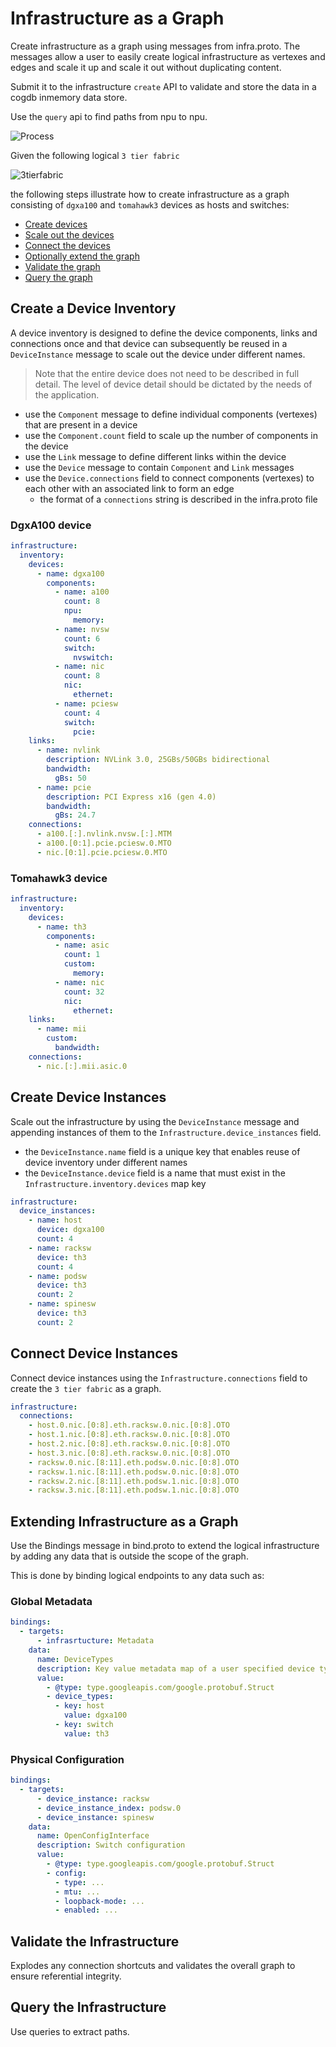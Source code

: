 # Infrastructure as a Graph

Create infrastructure as a graph using messages from infra.proto. The messages allow a user to easily create logical infrastructure as vertexes and edges and scale it up and scale it out without duplicating content.

Submit it to the infrastructure `create` API to validate and store the data in a cogdb inmemory data store.

Use the `query` api to find paths from npu to npu.

![Process](resources/process.png)

Given the following logical `3 tier fabric`

![3tierfabric](resources/3tier-fabric.png)

the following steps illustrate how to create infrastructure as a graph consisting of `dgxa100` and `tomahawk3` devices as hosts and switches:

- [Create devices](#create-a-device-inventory)
- [Scale out the devices](#create-device-instances)
- [Connect the devices](#connect-device-instances)
- [Optionally extend the graph](#extending-infrastructure-as-a-graph)
- [Validate the graph](#validate-the-infrastructure)
- [Query the graph](#query-the-infrastructure)

## Create a Device Inventory

A device inventory is designed to define the device components, links and connections once and that device can subsequently be reused in a `DeviceInstance` message to scale out the device under different names.

> Note that the entire device does not need to be described in full detail. The level of device detail should be dictated by the needs of the application.

- use the `Component` message to define individual components (vertexes) that are present in a device
- use the `Component.count` field to scale up the number of components in the device
- use the `Link` message to define different links within the device
- use the `Device` message to contain `Component` and `Link` messages
- use the `Device.connections` field to connect components (vertexes) to each other with an associated link to form an edge
  - the format of a `connections` string is described in the infra.proto file

### DgxA100 device

```yaml
infrastructure:
  inventory:
    devices:
      - name: dgxa100
        components:
          - name: a100
            count: 8
            npu:
              memory:
          - name: nvsw
            count: 6
            switch:
              nvswitch:
          - name: nic
            count: 8
            nic:
              ethernet:
          - name: pciesw
            count: 4
            switch:
              pcie:
    links:
      - name: nvlink
        description: NVLink 3.0, 25GBs/50GBs bidirectional
        bandwidth:
          gBs: 50
      - name: pcie
        description: PCI Express x16 (gen 4.0)
        bandwidth:
          gBs: 24.7
    connections:
      - a100.[:].nvlink.nvsw.[:].MTM
      - a100.[0:1].pcie.pciesw.0.MTO
      - nic.[0:1].pcie.pciesw.0.MTO
```

### Tomahawk3 device

```yaml
infrastructure:
  inventory:
    devices:
      - name: th3
        components:
          - name: asic
            count: 1
            custom:
              memory:
          - name: nic
            count: 32
            nic:
              ethernet:
    links:
      - name: mii
        custom:
          bandwidth:
    connections:
      - nic.[:].mii.asic.0
```

## Create Device Instances

Scale out the infrastructure by using the `DeviceInstance` message and appending instances of them to the `Infrastructure.device_instances` field.

- the `DeviceInstance.name` field is a unique key that enables reuse of device inventory under different names
- the `DeviceInstance.device` field is a name that must exist in the `Infrastructure.inventory.devices` map key

```yaml
infrastructure:
  device_instances:
    - name: host
      device: dgxa100
      count: 4
    - name: racksw
      device: th3
      count: 4
    - name: podsw
      device: th3
      count: 2
    - name: spinesw
      device: th3
      count: 2
```

## Connect Device Instances

Connect device instances using the `Infrastructure.connections` field to create the `3 tier fabric` as a graph.

```yaml
infrastructure:
  connections:
    - host.0.nic.[0:8].eth.racksw.0.nic.[0:8].OTO
    - host.1.nic.[0:8].eth.racksw.0.nic.[0:8].OTO
    - host.2.nic.[0:8].eth.racksw.0.nic.[0:8].OTO
    - host.3.nic.[0:8].eth.racksw.0.nic.[0:8].OTO
    - racksw.0.nic.[8:11].eth.podsw.0.nic.[0:8].OTO
    - racksw.1.nic.[8:11].eth.podsw.0.nic.[0:8].OTO
    - racksw.2.nic.[8:11].eth.podsw.1.nic.[0:8].OTO
    - racksw.3.nic.[8:11].eth.podsw.1.nic.[0:8].OTO
```

## Extending Infrastructure as a Graph

Use the Bindings message in bind.proto to extend the logical infrastructure by adding any data that is outside the scope of the graph.

This is done by binding logical endpoints to any data such as:

### Global Metadata

```yaml
bindings:
  - targets:
      - infrasrtucture: Metadata
    data:
      name: DeviceTypes
      description: Key value metadata map of a user specified device type to an infrastructure inventory device name
      value:
        - @type: type.googleapis.com/google.protobuf.Struct
        - device_types:
          - key: host
            value: dgxa100
          - key: switch
            value: th3
```

### Physical Configuration

```yaml
bindings:
  - targets:
      - device_instance: racksw
      - device_instance_index: podsw.0
      - device_instance: spinesw
    data:
      name: OpenConfigInterface
      description: Switch configuration
      value:
        - @type: type.googleapis.com/google.protobuf.Struct
        - config:
          - type: ...
          - mtu: ...
          - loopback-mode: ...
          - enabled: ...
```

## Validate the Infrastructure

Explodes any connection shortcuts and validates the overall graph to ensure referential integrity.

## Query the Infrastructure

Use queries to extract paths.
